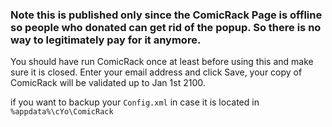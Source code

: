 ### Note this is published only since the ComicRack Page is offline so people who donated can get rid of the popup. So there is no way to legitimately pay for it anymore.

You should have run ComicRack once at least before using this and make sure it is closed. Enter your email address and click Save, your copy of ComicRack will be validated up to Jan 1st 2100.

if you want to backup your ``` Config.xml ``` in case it is located in ``` %appdata%\cYo\ComicRack ```
